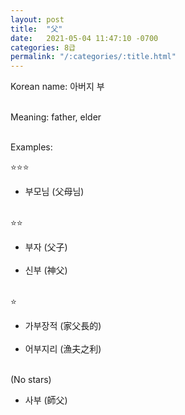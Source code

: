 ```yaml
---
layout: post
title:  "父"
date:   2021-05-04 11:47:10 -0700
categories: 8급
permalink: "/:categories/:title.html"
---
```


Korean name: 아버지 부 <br><br>

Meaning: father, elder <br><br>

Examples:

⭐⭐⭐
* 부모님 (父母님) <br><br>

⭐⭐
* 부자 (父子) <br><br>
* 신부 (神父) <br><br>

⭐
* 가부장적 (家父長的) <br><br>
* 어부지리 (漁夫之利) <br><br>

(No stars)
* 사부 (師父) <br><br>
